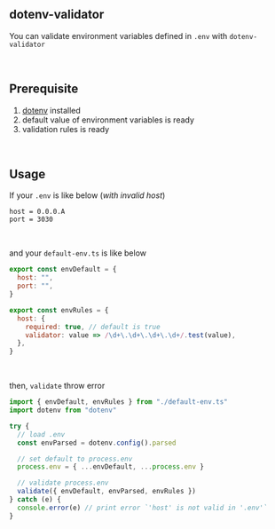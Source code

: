 ## dotenv-validator

You can validate environment variables defined in `.env` with `dotenv-validator`

<br>

## Prerequisite

1. [dotenv](https://www.npmjs.com/package/dotenv) installed
1. default value of environment variables is ready
1. validation rules is ready

<br>

## Usage

If your `.env` is like below (_with invalid host_)

```
host = 0.0.0.A
port = 3030
```

<br>

and your `default-env.ts` is like below

```javascript
export const envDefault = {
  host: "",
  port: "",
}

export const envRules = {
  host: {
    required: true, // default is true
    validator: value => /\d+\.\d+\.\d+\.\d+/.test(value),
  },
}
```

<br>

then, `validate` throw error

```javascript
import { envDefault, envRules } from "./default-env.ts"
import dotenv from "dotenv"

try {
  // load .env
  const envParsed = dotenv.config().parsed

  // set default to process.env
  process.env = { ...envDefault, ...process.env }

  // validate process.env
  validate({ envDefault, envParsed, envRules })
} catch (e) {
  console.error(e) // print error `'host' is not valid in '.env'`
}
```
